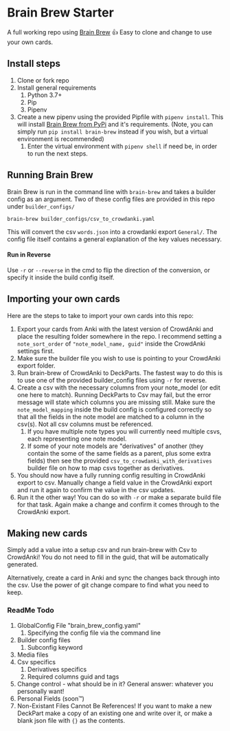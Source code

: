 # Brain Brew Starter

A full working repo using [Brain Brew](https://github.com/ohare93/brain-brew) :+1: Easy to clone and change to use your own cards.

## Install steps 

1. Clone or fork repo
1. Install general requirements
    1. Python 3.7+
    1. Pip
    1. Pipenv
1. Create a new pipenv using the provided Pipfile with `pipenv install`. This will install [Brain Brew from PyPi](https://pypi.org/project/Brain-Brew/) and it's requirements.
(Note, you can simply run `pip install brain-brew` instead if you wish, but a virtual environment is recommended)
    1. Enter the virtual environment with `pipenv shell` if need be, in order to run the next steps.

## Running Brain Brew

Brain Brew is run in the command line with `brain-brew` and takes a builder config as an argument. Two of these config files are provided in this repo under `builder_configs/`

`brain-brew builder_configs/csv_to_crowdanki.yaml`

This will convert the csv `words.json` into a crowdanki export `General/`. The config file itself contains a general explanation of the key values necessary.

#### Run in Reverse
Use `-r` or `--reverse` in the cmd to flip the direction of the conversion, or specify it inside the build config itself.


## Importing your own cards

Here are the steps to take to import your own cards into this repo:

1. Export your cards from Anki with the latest version of CrowdAnki and place the resulting folder somewhere in the repo. I recommend setting a `note_sort_order` of `"note_model_name, guid"` inside the CrowdAnki settings first.
1. Make sure the builder file you wish to use is pointing to your CrowdAnki export folder.
1. Run brain-brew of CrowdAnki to DeckParts. The fastest way to do this is to use one of the provided builder_config files using `-r` for reverse.
1. Create a csv with the necessary columns from your note_model (or edit one here to match). Running DeckParts to Csv may fail, but the error message will state which columns you are missing still.
Make sure the `note_model_mapping` inside the build config is configured correctly so that all the fields in the note model are matched to a column in the csv(s). Not all csv columns must be referenced.
    1. If you have multiple note types you will currently need multiple csvs, each representing one note model.
    1. If some of your note models are "derivatives" of another (they contain the some of the same fields as a parent, plus some extra fields) then see the provided `csv_to_crowdanki_with_derivatives` builder file on how to map csvs together as derivatives.
1. You should now have a fully running config resulting in CrowdAnki export to csv. Manually change a field value in the CrowdAnki export and run it again to confirm the value in the csv updates.
1. Run it the other way! You can do so with `-r` or make a separate build file for that task. Again make a change and confirm it comes through to the CrowdAnki export.


## Making new cards

Simply add a value into a setup csv and run brain-brew with Csv to CrowdAnki! You do not need to fill in the guid, that will be automatically generated.

Alternatively, create a card in Anki and sync the changes back through into the csv. Use the power of git change compare to find what you need to keep.

### ReadMe Todo
1. GlobalConfig File "brain_brew_config.yaml"
    1. Specifying the config file via the command line
1. Builder config files
    1. Subconfig keyword
1. Media files
1. Csv specifics
    1. Derivatives specifics
    1. Required columns guid and tags
1. Change control - what should be in it? General answer: whatever you personally want!
1. Personal Fields (soon:tm:)
1. Non-Existant Files Cannot Be References! If you want to make a new DeckPart make a copy of an existing one and write over it, or make a blank json file with `{}` as the contents.
